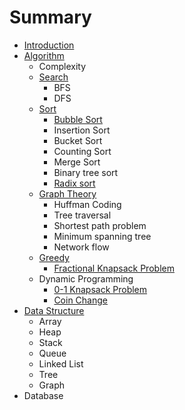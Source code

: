# Summary

* [Introduction](README.md)
* [Algorithm](algorithm.md)
  * Complexity
  * [Search](algorithm/search.md)
    * BFS
    * DFS
  * [Sort](algorithm/sort.md)
    * [Bubble Sort](algorithm/sort/bubble-sort.md)
    * Insertion Sort
    * Bucket Sort
    * Counting Sort
    * Merge Sort
    * Binary tree sort
    * [Radix sort](algorithm/sort/radix-sort.md)
  * [Graph Theory ](algorithm/graph-theory.md)
    * Huffman Coding
    * Tree traversal 
    * Shortest path problem
    * Minimum spanning tree
    * Network flow
  * [Greedy](algorithm/greedy.md)
    * [Fractional Knapsack Problem](algorithm/greedy/fractional-knapsack-problem.md)
  * Dynamic Programming
    * [0-1 Knapsack Problem](0-1-knapsack-problem.md)
    * [Coin Change](coin-change.md)
* [Data Structure](data-structure.md)
  * Array
  * Heap
  * Stack
  * Queue
  * Linked List
  * Tree
  * Graph
* Database

